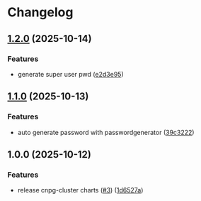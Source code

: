 # Changelog

## [1.2.0](https://github.com/dedsxc/helm-charts/compare/cnpg-cluster-1.1.0...cnpg-cluster-1.2.0) (2025-10-14)


### Features

* generate super user pwd ([e2d3e95](https://github.com/dedsxc/helm-charts/commit/e2d3e95ac797c91fd5a9aa0c2865688b28cd8a58))

## [1.1.0](https://github.com/dedsxc/helm-charts/compare/cnpg-cluster-1.0.0...cnpg-cluster-1.1.0) (2025-10-13)


### Features

* auto generate password with passwordgenerator ([39c3222](https://github.com/dedsxc/helm-charts/commit/39c3222e9de1438985b5f0ec34b6fc938c2fbef9))

## 1.0.0 (2025-10-12)


### Features

* release cnpg-cluster charts ([#3](https://github.com/dedsxc/helm-charts/issues/3)) ([1d6527a](https://github.com/dedsxc/helm-charts/commit/1d6527a2e70f421ba3fdcc9715446055f2dc2c23))
